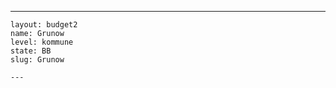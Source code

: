 ---
    layout: budget2
    name: Grunow
    level: kommune
    state: BB
    slug: Grunow

    ---


    